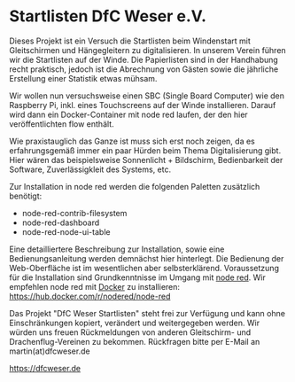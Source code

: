 # Startlisten DfC Weser e.V.

Dieses Projekt ist ein Versuch die Startlisten beim Windenstart mit Gleitschirmen und Hängegleitern zu digitalisieren.
In unserem Verein führen wir die Startlisten auf der Winde. Die Papierlisten sind in der Handhabung recht praktisch,
jedoch ist die Abrechnung von Gästen sowie die jährliche Erstellung einer Statistik etwas mühsam.

Wir wollen nun versuchsweise einen SBC (Single Board Computer) wie den Raspberry Pi, inkl. eines Touchscreens auf der Winde installieren.
Darauf wird dann ein Docker-Container mit node red laufen, der den hier veröffentlichten flow enthält.

Wie praxistauglich das Ganze ist muss sich erst noch zeigen, da es erfahrungsgemäß immer ein paar Hürden beim Thema Digitalisierung gibt.
Hier wären das beispielsweise Sonnenlicht + Bildschirm, Bedienbarkeit der Software, Zuverlässigkleit des Systems, etc.

Zur Installation in node red werden die folgenden Paletten zusätzlich benötigt:
- node-red-contrib-filesystem
- node-red-dashboard
- node-red-node-ui-table

Eine detailliertere Beschreibung zur Installation, sowie eine Bedienungsanleitung werden demnächst hier hinterlegt.
Die Bedienung der Web-Oberfläche ist im wesentlichen aber selbsterklärend. Voraussetzung für die Installation sind Grundkenntnisse
im Umgang mit [node red](https://nodered.org/). Wir empfehlen node red mit [Docker](https://www.docker.com/) zu installieren: https://hub.docker.com/r/nodered/node-red


Das Projekt "DfC Weser Startlisten" steht frei zur Verfügung und kann ohne Einschränkungen kopiert, verändert und weitergegeben werden.
Wir würden uns freuen Rückmeldungen von anderen Gleitschirm- und Drachenflug-Vereinen zu bekommen.
Rückfragen bitte per E-Mail an martin(at)dfcweser.de

https://dfcweser.de
